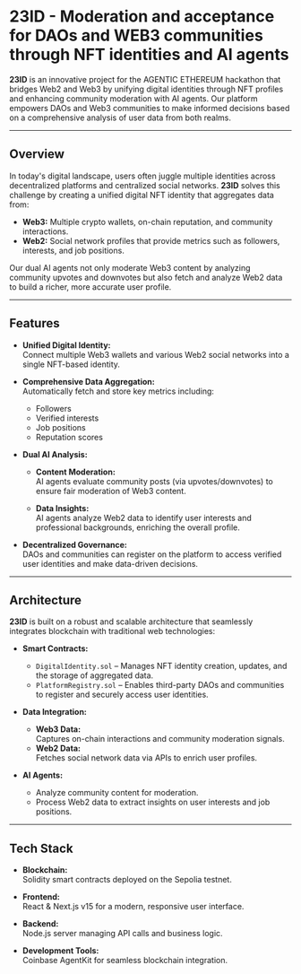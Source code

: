# 23ID - Moderation and acceptance for DAOs and WEB3 communities through NFT identities and AI agents

**23ID** is an innovative project for the AGENTIC ETHEREUM hackathon that bridges Web2 and Web3 by unifying digital identities through NFT profiles and enhancing community moderation with AI agents. Our platform empowers DAOs and Web3 communities to make informed decisions based on a comprehensive analysis of user data from both realms.

---

## Overview

In today's digital landscape, users often juggle multiple identities across decentralized platforms and centralized social networks. **23ID** solves this challenge by creating a unified digital NFT identity that aggregates data from:

- **Web3:** Multiple crypto wallets, on-chain reputation, and community interactions.
- **Web2:** Social network profiles that provide metrics such as followers, interests, and job positions.

Our dual AI agents not only moderate Web3 content by analyzing community upvotes and downvotes but also fetch and analyze Web2 data to build a richer, more accurate user profile.

---

## Features

- **Unified Digital Identity:**  
  Connect multiple Web3 wallets and various Web2 social networks into a single NFT-based identity.
  
- **Comprehensive Data Aggregation:**  
  Automatically fetch and store key metrics including:
  - Followers
  - Verified interests
  - Job positions
  - Reputation scores
  
- **Dual AI Analysis:**
  - **Content Moderation:**  
    AI agents evaluate community posts (via upvotes/downvotes) to ensure fair moderation of Web3 content.
    
  - **Data Insights:**  
    AI agents analyze Web2 data to identify user interests and professional backgrounds, enriching the overall profile.
  
- **Decentralized Governance:**  
  DAOs and communities can register on the platform to access verified user identities and make data-driven decisions.

---

## Architecture

**23ID** is built on a robust and scalable architecture that seamlessly integrates blockchain with traditional web technologies:

- **Smart Contracts:**
  - `DigitalIdentity.sol` – Manages NFT identity creation, updates, and the storage of aggregated data.
  - `PlatformRegistry.sol` – Enables third-party DAOs and communities to register and securely access user identities.
  
- **Data Integration:**
  - **Web3 Data:**  
    Captures on-chain interactions and community moderation signals.
  - **Web2 Data:**  
    Fetches social network data via APIs to enrich user profiles.
  
- **AI Agents:**
  - Analyze community content for moderation.
  - Process Web2 data to extract insights on user interests and job positions.

---

## Tech Stack

- **Blockchain:**  
  Solidity smart contracts deployed on the Sepolia testnet.
  
- **Frontend:**  
  React & Next.js v15 for a modern, responsive user interface.
  
- **Backend:**  
  Node.js server managing API calls and business logic.
  
- **Development Tools:**  
  Coinbase AgentKit for seamless blockchain integration.